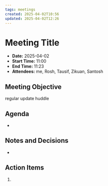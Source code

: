```yaml
---
tags: meetings
created: 2025-04-02T10:56
updated: 2025-04-02T12:26
---
```

# Meeting Title
- **Date:** 2025-04-02
- **Start Time:** 11:00
- **End Time:** 11:23
- **Attendees:** me, Rosh, Tausif, Zikuan, Santosh

## Meeting Objective
regular update huddle

## Agenda
- 

## Notes and Decisions
- 

## Action Items
1.